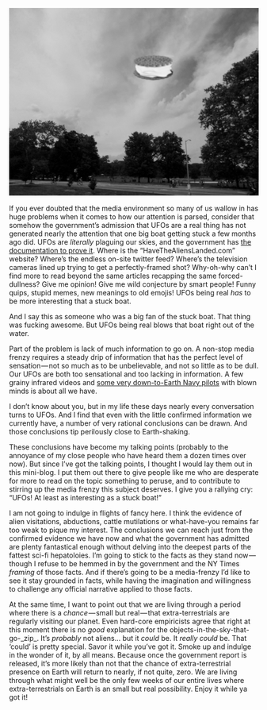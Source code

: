 
![Carvel Flying Saucer Over Prospect Park](../ufo-pics/carvel/carvel-flying-saucer-hover_sm.png)

If you ever doubted that the media environment so many of us wallow in has huge problems when it comes to how our attention is parsed, consider that somehow the government’s admission that UFOs are a real thing has not generated nearly the attention that one big boat getting stuck a few months ago did. UFOs are _literally_ plaguing our skies, and the government has [the documentation to prove it](https://www.thedrive.com/the-war-zone/21000/highly-detailed-report-on-harrowing-encounter-between-f-a-18s-and-ufo-off-baja-surfaces). Where is the “HaveTheAliensLanded.com” website? Where’s the endless on-site twitter feed? Where’s the television cameras lined up trying to get a perfectly-framed shot? Why-oh-why can’t I find more to read beyond the same articles recapping the same forced-dullness? Give me opinion! Give me wild conjecture by smart people! Funny quips, stupid memes, new meanings to old emojis! UFOs being real _has_ to be more interesting that a stuck boat.

And I say this as someone who was a big fan of the stuck boat. That thing was fucking awesome. But UFOs being real blows that boat right out of the water.

Part of the problem is lack of much information to go on. A non-stop media frenzy requires a steady drip of information that has the perfect level of sensation — not so much as to be unbelievable, and not so little as to be dull. Our UFOs are both too sensational and too lacking in information. A few grainy infrared videos and [some very down-to-Earth Navy pilots](https://www.cbsnews.com/news/ufo-military-intelligence-60-minutes-2021-05-16/) with blown minds is about all we have.

I don’t know about you, but in my life these days nearly every conversation turns to UFOs. And I find that even with the little confirmed information we currently have, a number of very rational conclusions can be drawn. And those conclusions tip perilously close to Earth-shaking.

These conclusions have become my talking points (probably to the annoyance of my close people who have heard them a dozen times over now). But since I’ve got the talking points, I thought I would lay them out in this mini-blog. I put them out there to give people like me who are desperate for more to read on the topic something to peruse, and to contribute to stirring up the media frenzy this subject deserves. I give you a rallying cry: “UFOs! At least as interesting as a stuck boat!”

I am not going to indulge in flights of fancy here. I think the evidence of alien visitations, abductions, cattle mutilations or what-have-you remains far too weak to pique my interest. The conclusions we can reach just from the confirmed evidence we have now and what the government has admitted are plenty fantastical enough without delving into the deepest parts of the fattest sci-fi hepatoloies. I’m going to stick to the facts as they stand now — though I refuse to be hemmed in by the government and the NY Times _framing_ of those facts. And if there’s going to be a media-frenzy I’d like to see it stay grounded in facts, while having the imagination and willingness to challenge any official narrative applied to those facts.

At the same time, I want to point out that we are living through a period where there is a _chance_ — small but real — that extra-terrestrials are regularly visiting our planet. Even hard-core empiricists agree that right at this moment there is no _good_ explanation for the objects-in-the-sky-that-go-\_zip\_. It’s _probably_ not aliens… but it _could_ be. It _really could_ be. That ‘could’ is pretty special. Savor it while you’ve got it. Smoke up and indulge in the wonder of it, by all means. Because once the government report is released, it’s more likely than not that the chance of extra-terrestrial presence on Earth will return to nearly, if not quite, zero. We are living through what might well be the only few weeks of our entire lives where extra-terrestrials on Earth is an small but real possibility. Enjoy it while ya got it!

